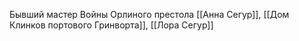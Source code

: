 Бывший мастер Войны Орлиного престола
[[Анна Сегур]], [[Дом Клинков портового Гринворта]], [[Лора Сегур]]
